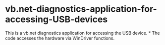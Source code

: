 # vb.net-diagnostics-application-for-accessing-USB-devices
This is a vb.net diagnostics application for accessing the USB device.  * The code accesses the hardware via WinDriver functions.
